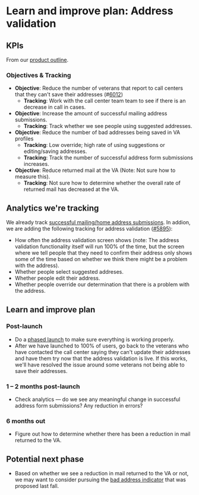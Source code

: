 # Learn and improve plan: Address validation

## KPIs

From our [product outline](https://github.com/department-of-veterans-affairs/va.gov-team/blob/master/products/identity-personalization/change-address/address-validation/product-outline.md#kpis).

### Objectives & Tracking
- **Objective**: Reduce the number of veterans that report to call centers that they can't save their addresses (#[6012](https://github.com/department-of-veterans-affairs/va.gov-team/issues/6012))
  - **Tracking**: Work with the call center team team to see if there is an decrease in call in cases.
- **Objective**: Increase the amount of successful mailing address submissions.
  - **Tracking**: Track whether we see people using suggested addresses.
- **Objective**: Reduce the number of bad addresses being saved in VA profiles
  - **Tracking**: Low override; high rate of using suggestions or editing/saving addresses.
  - **Tracking**: Track the number of successful address form submissions increases.
- **Objective**: Reduce returned mail at the VA (Note: Not sure how to measure this).
  - **Tracking**: Not sure how to determine whether the overall rate of returned mail has decreased at the VA.

## Analytics we're tracking

We already track [successful mailing/home address submissions](https://analytics.google.com/analytics/web/#/report/content-event-events/a50123418w177519031p176188361/explorer-segmentExplorer.segmentId=analytics.eventAction&explorer-table.plotKeys=%5B%5D&explorer-table.rowStart=0&explorer-table.rowCount=25&_r.drilldown=analytics.eventLabel:profile-transaction/). In addion, we are adding the following tracking for address validation ([#5895](https://github.com/department-of-veterans-affairs/va.gov-team/issues/5895)):

- How often the address validation screen shows (note: The address validation functionality itself will run 100% of the time, but the screen where we tell people that they need to confirm their address only shows some of the time based on whether we think there might be a problem with the address).
- Whether people select suggested addreses.
- Whether people edit their address.
- Whether people override our determination that there is a problem with the address.

## Learn and improve plan

### Post-launch

- Do a [phased launch](https://github.com/department-of-veterans-affairs/va.gov-team/blob/master/products/identity-personalization/change-address/address-validation/release-plan.md) to make sure everything is working properly.
- After we have launched to 100% of users, go back to the veterans who have contacted the call center saying they can't update their addresses and have them try now that the address validation is live. If this works, we'll have resolved the issue around some veterans not being able to save their addresses.

### 1 – 2 months post-launch

- Check analytics — do we see any meaningful change in successful address form submissions? Any reduction in errors?

### 6 months out

- Figure out how to determine whether there has been a reduction in mail returned to the VA.

## Potential next phase

- Based on whether we see a reduction in mail returned to the VA or not, we may want to consider pursuing the [bad address indicator](https://github.com/department-of-veterans-affairs/va.gov-team/blob/master/products/identity-personalization/change-address/bad-address-indicator/product-outline.md) that was proposed last fall.
